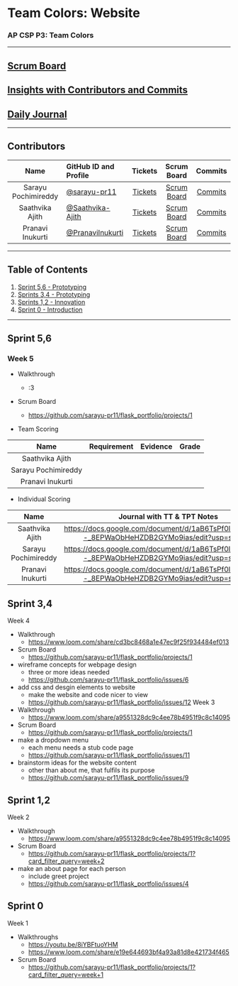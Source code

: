 # Team Colors: Website
### AP CSP P3: Team Colors
---
## [Scrum Board](https://github.com/sarayu-pr11/flask_portfolio/projects/1)
## [Insights with Contributors and Commits](https://github.com/sarayu-pr11/flask_portfolio/graphs/contributors)
## [Daily Journal](https://docs.google.com/document/d/1aB6TsPf0lRSEx4cQRl--_8EPWaObHeHZDB2GYMo9ias/edit) 
--- 
###   <h2 id="contributers">Contributors</h2>
| Name | GitHub ID and Profile | Tickets | Scrum Board | Commits |
|:----:|:----------------------|:-----:|:-----------:|:-------:|
| Sarayu Pochimireddy | [@sarayu-pr11](https://github.com/sarayu-pr11) | [Tickets](https://github.com/sarayu-pr11/flask_portfolio/issues/assigned/sarayu-pr11) |[Scrum Board](https://github.com/sarayu-pr11/flask_portfolio/projects/1?card_filter_query=assignee%3Asarayu-pr11) | [Commits](https://github.com/sarayu-pr11/flask_portfolio/commits?author=sarayu-pr11)
| Saathvika Ajith | [@Saathvika-Ajith](https://github.com/Saathvika-Ajith) | [Tickets](https://github.com/sarayu-pr11/flask_portfolio/issues/assigned/Saathvika-Ajith) | [Scrum Board](https://github.com/sarayu-pr11/flask_portfolio/projects/1?card_filter_query=assignee%3Asaathvika-ajith) | [Commits](https://github.com/sarayu-pr11/flask_portfolio/commits?author=Saathvika-Ajith)
| Pranavi Inukurti | [@PranaviInukurti](https://github.com/PranaviInukurti) | [Tickets](https://github.com/sarayu-pr11/flask_portfolio/issues/assigned/PranaviInukurti) |[Scrum Board](https://github.com/sarayu-pr11/flask_portfolio/projects/1?card_filter_query=assignee%3Apranaviinukurti) | [Commits](https://github.com/sarayu-pr11/flask_portfolio/commits?author=PranaviInukurti)
---
## Table of Contents
1. [Sprint 5,6 - Prototyping](#Sprint3)
2. [Sprints 3,4 - Prototyping](#Sprint2)
3. [Sprints 1,2 - Innovation](#Sprint1)
4. [Sprint 0 - Introduction](#Sprint0)
---

###   <h2 id="Sprint3">Sprint 5,6</h2>
#### <h3> Week 5 </h3>
- Walkthrough
  - :3
- Scrum Board
  - https://github.com/sarayu-pr11/flask_portfolio/projects/1
  
- Team Scoring

| Name | Requirement | Evidence | Grade |
|:----:|:-----------:|:--------:|:-----:|
| Saathvika Ajith | | | |
| Sarayu Pochimireddy | | | |
| Pranavi Inukurti | | | |

- Individual Scoring

| Name | Journal with TT & TPT Notes | Grade |
|:----:|:---------------------------:|:-----:|
| Saathvika Ajith | https://docs.google.com/document/d/1aB6TsPf0lRSEx4cQRl--_8EPWaObHeHZDB2GYMo9ias/edit?usp=sharing | 5/5 |
| Sarayu Pochimireddy | https://docs.google.com/document/d/1aB6TsPf0lRSEx4cQRl--_8EPWaObHeHZDB2GYMo9ias/edit?usp=sharing | 5/5 |
| Pranavi Inukurti | https://docs.google.com/document/d/1aB6TsPf0lRSEx4cQRl--_8EPWaObHeHZDB2GYMo9ias/edit?usp=sharing | 5/5 |

###   <h2 id="Sprint2">Sprint 3,4</h2>
Week 4
- Walkthrough
  - https://www.loom.com/share/cd3bc8468a1e47ec9f25f934484ef013
- Scrum Board
  - https://github.com/sarayu-pr11/flask_portfolio/projects/1
- wireframe concepts for webpage design
  - three or more ideas needed
  - https://github.com/sarayu-pr11/flask_portfolio/issues/6
- add css and desgin elements to website
  - make the website and code nicer to view
  - https://github.com/sarayu-pr11/flask_portfolio/issues/12
Week 3
- Walkthrough
  - https://www.loom.com/share/a9551328dc9c4ee78b4951f9c8c14095
- Scrum Board
  - https://github.com/sarayu-pr11/flask_portfolio/projects/1
- make a dropdown menu
  - each menu needs a stub code page 
  - https://github.com/sarayu-pr11/flask_portfolio/issues/11
- brainstorm ideas for the website content
  - other than about me, that fulfils its purpose
  - https://github.com/sarayu-pr11/flask_portfolio/issues/9

###   <h2 id="Sprint1">Sprint 1,2</h2>
Week 2
- Walkthrough
  - https://www.loom.com/share/a9551328dc9c4ee78b4951f9c8c14095
- Scrum Board
  - https://github.com/sarayu-pr11/flask_portfolio/projects/1?card_filter_query=week+2
- make an about page for each person
  - include greet project
  - https://github.com/sarayu-pr11/flask_portfolio/issues/4
  
###   <h2 id="Sprint0">Sprint 0</h2>
Week 1
- Walkthroughs
  - https://youtu.be/8iYBFtuoYHM
  - https://www.loom.com/share/e19e644693bf4a93a81d8e421734f465
- Scrum Board
  - https://github.com/sarayu-pr11/flask_portfolio/projects/1?card_filter_query=week+1



